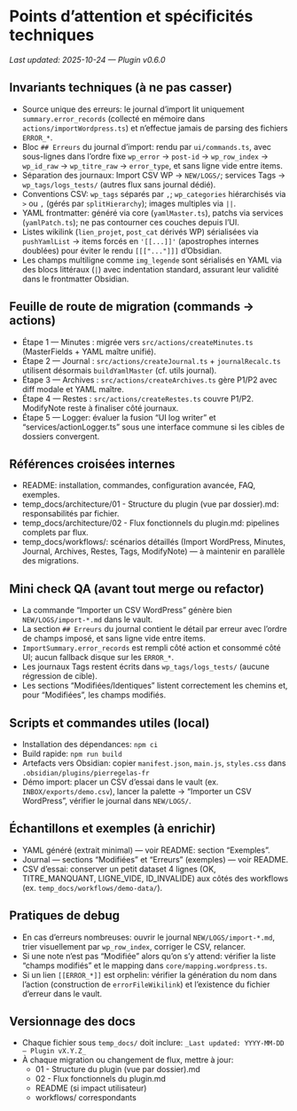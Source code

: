 # Points d’attention et spécificités techniques
_Last updated: 2025-10-24 — Plugin v0.6.0_

## Invariants techniques (à ne pas casser)
- Source unique des erreurs: le journal d’import lit uniquement `summary.error_records` (collecté en mémoire dans `actions/importWordpress.ts`) et n’effectue jamais de parsing des fichiers `ERROR_*`.
- Bloc `## Erreurs` du journal d’import: rendu par `ui/commands.ts`, avec sous-lignes dans l’ordre fixe `wp_error` → `post-id` → `wp_row_index` → `wp_id_raw` → `wp_titre_raw` → `error_type`, et sans ligne vide entre items.
- Séparation des journaux: Import CSV WP → `NEW/LOGS/`; services Tags → `wp_tags/logs_tests/` (autres flux sans journal dédié).
- Conventions CSV: `wp_tags` séparés par `,`; `wp_categories` hiérarchisés via `>` ou `,` (gérés par `splitHierarchy`); images multiples via `||`.
- YAML frontmatter: généré via core (`yamlMaster.ts`), patchs via services (`yamlPatch.ts`); ne pas contourner ces couches depuis l’UI.
- Listes wikilink (`lien_projet`, `post_cat` dérivés WP) sérialisées via `pushYamlList` → items forcés en `'[[...]]'` (apostrophes internes doublées) pour éviter le rendu `[[["..."]]]` d’Obsidian.
- Les champs multiligne comme `img_legende` sont sérialisés en YAML via des blocs littéraux (`|`) avec indentation standard, assurant leur validité dans le frontmatter Obsidian.

## Feuille de route de migration (commands → actions)
- Étape 1 — Minutes : migrée vers `src/actions/createMinutes.ts` (MasterFields + YAML maître unifié).
- Étape 2 — Journal : `src/actions/createJournal.ts` + `journalRecalc.ts` utilisent désormais `buildYamlMaster` (cf. utils journal).
- Étape 3 — Archives : `src/actions/createArchives.ts` gère P1/P2 avec diff modale et YAML maître.
- Étape 4 — Restes : `src/actions/createRestes.ts` couvre P1/P2. ModifyNote reste à finaliser côté journaux.
- Étape 5 — Logger: évaluer la fusion “UI log writer” et “services/actionLogger.ts” sous une interface commune si les cibles de dossiers convergent.

## Références croisées internes
- README: installation, commandes, configuration avancée, FAQ, exemples.
- temp_docs/architecture/01 - Structure du plugin (vue par dossier).md: responsabilités par fichier.
- temp_docs/architecture/02 - Flux fonctionnels du plugin.md: pipelines complets par flux.
- temp_docs/workflows/: scénarios détaillés (Import WordPress, Minutes, Journal, Archives, Restes, Tags, ModifyNote) — à maintenir en parallèle des migrations.

## Mini check QA (avant tout merge ou refactor)
- La commande “Importer un CSV WordPress” génère bien `NEW/LOGS/import-*.md` dans le vault.
- La section `## Erreurs` du journal contient le détail par erreur avec l’ordre de champs imposé, et sans ligne vide entre items.
- `ImportSummary.error_records` est rempli côté action et consommé côté UI; aucun fallback disque sur les `ERROR_*`.
- Les journaux Tags restent écrits dans `wp_tags/logs_tests/` (aucune régression de cible).
- Les sections “Modifiées/Identiques” listent correctement les chemins et, pour “Modifiées”, les champs modifiés.

## Scripts et commandes utiles (local)
- Installation des dépendances: `npm ci`
- Build rapide: `npm run build`
- Artefacts vers Obsidian: copier `manifest.json`, `main.js`, `styles.css` dans `.obsidian/plugins/pierregelas-fr`
- Démo import: placer un CSV d’essai dans le vault (ex. `INBOX/exports/demo.csv`), lancer la palette → “Importer un CSV WordPress”, vérifier le journal dans `NEW/LOGS/`.

## Échantillons et exemples (à enrichir)
- YAML généré (extrait minimal) — voir README: section “Exemples”.
- Journal — sections “Modifiées” et “Erreurs” (exemples) — voir README.
- CSV d’essai: conserver un petit dataset 4 lignes (OK, TITRE_MANQUANT, LIGNE_VIDE, ID_INVALIDE) aux côtés des workflows (ex. `temp_docs/workflows/demo-data/`).

## Pratiques de debug
- En cas d’erreurs nombreuses: ouvrir le journal `NEW/LOGS/import-*.md`, trier visuellement par `wp_row_index`, corriger le CSV, relancer.
- Si une note n’est pas “Modifiée” alors qu’on s’y attend: vérifier la liste “champs modifiés” et le mapping dans `core/mapping.wordpress.ts`.
- Si un lien `[[ERROR_*]]` est orphelin: vérifier la génération du nom dans l’action (construction de `errorFileWikilink`) et l’existence du fichier d’erreur dans le vault.

## Versionnage des docs
- Chaque fichier sous `temp_docs/` doit inclure: `_Last updated: YYYY-MM-DD — Plugin vX.Y.Z_`
- À chaque migration ou changement de flux, mettre à jour:
  - 01 - Structure du plugin (vue par dossier).md
  - 02 - Flux fonctionnels du plugin.md
  - README (si impact utilisateur)
  - workflows/ correspondants
